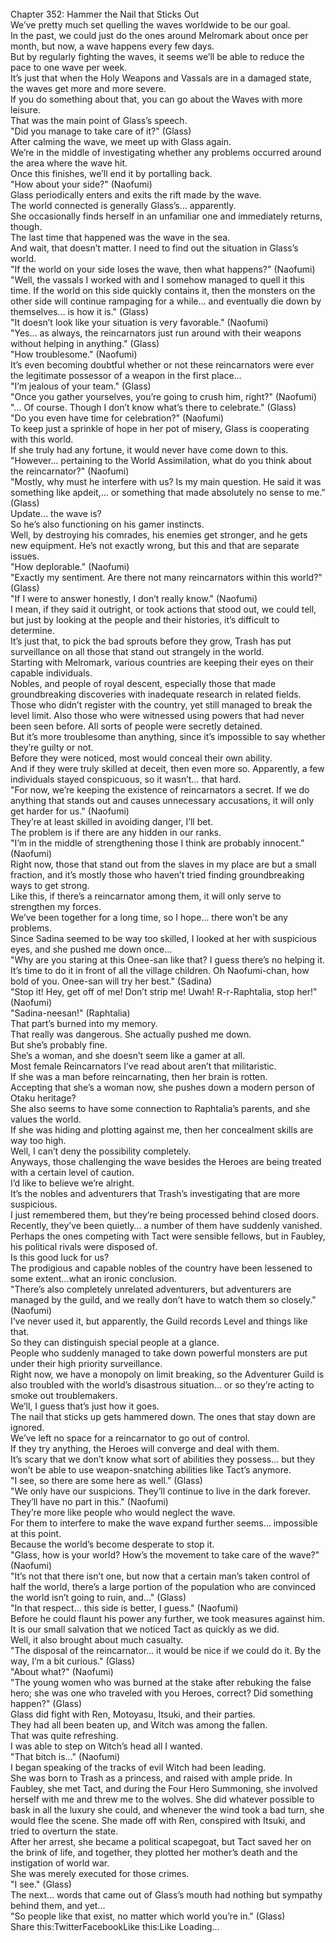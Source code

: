 <br/>
Chapter 352: Hammer the Nail that Sticks Out<br/>
We’ve pretty much set quelling the waves worldwide to be our goal.<br/>
In the past, we could just do the ones around Melromark about once per month, but now, a wave happens every few days.<br/>
But by regularly fighting the waves, it seems we’ll be able to reduce the pace to one wave per week.<br/>
It’s just that when the Holy Weapons and Vassals are in a damaged state, the waves get more and more severe.<br/>
If you do something about that, you can go about the Waves with more leisure.<br/>
That was the main point of Glass’s speech.<br/>
"Did you manage to take care of it?" (Glass)<br/>
After calming the wave, we meet up with Glass again.<br/>
We’re in the middle of investigating whether any problems occurred around the area where the wave hit.<br/>
Once this finishes, we’ll end it by portalling back.<br/>
"How about your side?" (Naofumi)<br/>
Glass periodically enters and exits the rift made by the wave.<br/>
The world connected is generally Glass’s… apparently.<br/>
She occasionally finds herself in an unfamiliar one and immediately returns, though.<br/>
The last time that happened was the wave in the sea.<br/>
And wait, that doesn’t matter. I need to find out the situation in Glass’s world.<br/>
"If the world on your side loses the wave, then what happens?" (Naofumi)<br/>
"Well, the vassals I worked with and I somehow managed to quell it this time. If the world on this side quickly contains it, then the monsters on the other side will continue rampaging for a while… and eventually die down by themselves… is how it is." (Glass)<br/>
"It doesn’t look like your situation is very favorable." (Naofumi)<br/>
"Yes… as always, the reincarnators just run around with their weapons without helping in anything." (Glass)<br/>
"How troublesome." (Naofumi)<br/>
It’s even becoming doubtful whether or not these reincarnators were ever the legitimate possessor of a weapon in the first place…<br/>
"I’m jealous of your team." (Glass)<br/>
"Once you gather yourselves, you’re going to crush him, right?" (Naofumi)<br/>
"… Of course. Though I don’t know what’s there to celebrate." (Glass)<br/>
"Do you even have time for celebration?" (Naofumi)<br/>
To keep just a sprinkle of hope in her pot of misery, Glass is cooperating with this world.<br/>
If she truly had any fortune, it would never have come down to this.<br/>
"However… pertaining to the World Assimilation, what do you think about the reincarnator?" (Naofumi)<br/>
"Mostly, why must he interfere with us? Is my main question. He said it was something like apdeit,… or something that made absolutely no sense to me." (Glass)<br/>
Update… the wave is?<br/>
So he’s also functioning on his gamer instincts.<br/>
Well, by destroying his comrades, his enemies get stronger, and he gets new equipment. He’s not exactly wrong, but this and that are separate issues.<br/>
"How deplorable." (Naofumi)<br/>
"Exactly my sentiment. Are there not many reincarnators within this world?" (Glass)<br/>
"If I were to answer honestly, I don’t really know." (Naofumi)<br/>
I mean, if they said it outright, or took actions that stood out, we could tell, but just by looking at the people and their histories, it’s difficult to determine.<br/>
It’s just that, to pick the bad sprouts before they grow, Trash has put surveillance on all those that stand out strangely in the world.<br/>
Starting with Melromark, various countries are keeping their eyes on their capable individuals.<br/>
Nobles, and people of royal descent, especially those that made groundbreaking discoveries with inadequate research in related fields. Those who didn’t register with the country, yet still managed to break the level limit. Also those who were witnessed using powers that had never been seen before. All sorts of people were secretly detained.<br/>
But it’s more troublesome than anything, since it’s impossible to say whether they’re guilty or not.<br/>
Before they were noticed, most would conceal their own ability.<br/>
And if they were truly skilled at deceit, then even more so. Apparently, a few individuals stayed conspicuous, so it wasn’t… that hard.<br/>
"For now, we’re keeping the existence of reincarnators a secret. If we do anything that stands out and causes unnecessary accusations, it will only get harder for us." (Naofumi)<br/>
They’re at least skilled in avoiding danger, I’ll bet.<br/>
The problem is if there are any hidden in our ranks.<br/>
"I’m in the middle of strengthening those I think are probably innocent." (Naofumi)<br/>
Right now, those that stand out from the slaves in my place are but a small fraction, and it’s mostly those who haven’t tried finding groundbreaking ways to get strong.<br/>
Like this, if there’s a reincarnator among them, it will only serve to strengthen my forces.<br/>
We’ve been together for a long time, so I hope… there won’t be any problems.<br/>
Since Sadina seemed to be way too skilled, I looked at her with suspicious eyes, and she pushed me down once…<br/>
"Why are you staring at this Onee-san like that? I guess there’s no helping it. It’s time to do it in front of all the village children. Oh Naofumi-chan, how bold of you. Onee-san will try her best." (Sadina)<br/>
"Stop it! Hey, get off of me! Don’t strip me! Uwah! R-r-Raphtalia, stop her!" (Naofumi)<br/>
"Sadina-neesan!" (Raphtalia)<br/>
That part’s burned into my memory.<br/>
That really was dangerous. She actually pushed me down.<br/>
But she’s probably fine.<br/>
She’s a woman, and she doesn’t seem like a gamer at all.<br/>
Most female Reincarnators I’ve read about aren’t that militaristic.<br/>
If she was a man before reincarnating, then her brain is rotten.<br/>
Accepting that she’s a woman now, she pushes down a modern person of Otaku heritage?<br/>
She also seems to have some connection to Raphtalia’s parents, and she values the world.<br/>
If she was hiding and plotting against me, then her concealment skills are way too high.<br/>
Well, I can’t deny the possibility completely.<br/>
Anyways, those challenging the wave besides the Heroes are being treated with a certain level of caution.<br/>
I’d like to believe we’re alright.<br/>
It’s the nobles and adventurers that Trash’s investigating that are more suspicious.<br/>
I just remembered them, but they’re being processed behind closed doors.<br/>
Recently, they’ve been quietly… a number of them have suddenly vanished.<br/>
Perhaps the ones competing with Tact were sensible fellows, but in Faubley, his political rivals were disposed of.<br/>
Is this good luck for us?<br/>
The prodigious and capable nobles of the country have been lessened to some extent…what an ironic conclusion.<br/>
"There’s also completely unrelated adventurers, but adventurers are managed by the guild, and we really don’t have to watch them so closely." (Naofumi)<br/>
I’ve never used it, but apparently, the Guild records Level and things like that.<br/>
So they can distinguish special people at a glance.<br/>
People who suddenly managed to take down powerful monsters are put under their high priority surveillance.<br/>
Right now, we have a monopoly on limit breaking, so the Adventurer Guild is also troubled with the world’s disastrous situation… or so they’re acting to smoke out troublemakers.<br/>
We’ll, I guess that’s just how it goes.<br/>
The nail that sticks up gets hammered down. The ones that stay down are ignored.<br/>
We’ve left no space for a reincarnator to go out of control.<br/>
If they try anything, the Heroes will converge and deal with them.<br/>
It’s scary that we don’t know what sort of abilities they possess… but they won’t be able to use weapon-snatching abilities like Tact’s anymore.<br/>
"I see, so there are some here as well." (Glass)<br/>
"We only have our suspicions. They’ll continue to live in the dark forever. They’ll have no part in this." (Naofumi)<br/>
They’re more like people who would neglect the wave.<br/>
For them to interfere to make the wave expand further seems… impossible at this point.<br/>
Because the world’s become desperate to stop it.<br/>
"Glass, how is your world? How’s the movement to take care of the wave?" (Naofumi)<br/>
"It’s not that there isn’t one, but now that a certain man’s taken control of half the world, there’s a large portion of the population who are convinced the world isn’t going to ruin, and…" (Glass)<br/>
"In that respect… this side is better, I guess." (Naofumi)<br/>
Before he could flaunt his power any further, we took measures against him.<br/>
It is our small salvation that we noticed Tact as quickly as we did.<br/>
Well, it also brought about much casualty.<br/>
"The disposal of the reincarnator… it would be nice if we could do it. By the way, I’m a bit curious." (Glass)<br/>
"About what?" (Naofumi)<br/>
"The young women who was burned at the stake after rebuking the false hero; she was one who traveled with you Heroes, correct? Did something happen?" (Glass)<br/>
Glass did fight with Ren, Motoyasu, Itsuki, and their parties.<br/>
They had all been beaten up, and Witch was among the fallen.<br/>
That was quite refreshing.<br/>
I was able to step on Witch’s head all I wanted.<br/>
"That bitch is…" (Naofumi)<br/>
I began speaking of the tracks of evil Witch had been leading.<br/>
She was born to Trash as a princess, and raised with ample pride. In Faubley, she met Tact, and during the Four Hero Summoning, she involved herself with me and threw me to the wolves. She did whatever possible to bask in all the luxury she could, and whenever the wind took a bad turn, she would flee the scene. She made off with Ren, conspired with Itsuki, and tried to overturn the state.<br/>
After her arrest, she became a political scapegoat, but Tact saved her on the brink of life, and together, they plotted her mother’s death and the instigation of world war.<br/>
She was merely executed for those crimes.<br/>
"I see." (Glass)<br/>
The next… words that came out of Glass’s mouth had nothing but sympathy behind them, and yet…<br/>
"So people like that exist, no matter which world you’re in." (Glass)<br/>
Share this:TwitterFacebookLike this:Like Loading... <br/>
